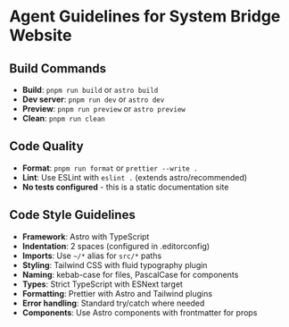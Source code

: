 # Agent Guidelines for System Bridge Website

## Build Commands

- **Build**: `pnpm run build` or `astro build`
- **Dev server**: `pnpm run dev` or `astro dev`
- **Preview**: `pnpm run preview` or `astro preview`
- **Clean**: `pnpm run clean`

## Code Quality

- **Format**: `pnpm run format` or `prettier --write .`
- **Lint**: Use ESLint with `eslint .` (extends astro/recommended)
- **No tests configured** - this is a static documentation site

## Code Style Guidelines

- **Framework**: Astro with TypeScript
- **Indentation**: 2 spaces (configured in .editorconfig)
- **Imports**: Use `~/*` alias for `src/*` paths
- **Styling**: Tailwind CSS with fluid typography plugin
- **Naming**: kebab-case for files, PascalCase for components
- **Types**: Strict TypeScript with ESNext target
- **Formatting**: Prettier with Astro and Tailwind plugins
- **Error handling**: Standard try/catch where needed
- **Components**: Use Astro components with frontmatter for props

